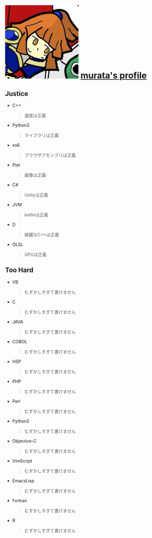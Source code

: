 # ![1](/me.jpg) [murata's profile](/)


## Justice

- C++
  > 速度は正義
- Python3
  > ライブラリは正義
- es6
  > ブラウザアセンブリは正義
- Piet
  > 画像は正義
- C#
  > Unityは正義
- JVM
  > kotlinは正義
- D
  > 綺麗なC++は正義
- GLSL
  > GPUは正義

## Too Hard

- VB
  > むずかしすぎて書けません
- C
  > むずかしすぎて書けません
- JAVA
  > むずかしすぎて書けません
- COBOL
  > むずかしすぎて書けません
- HSP
  > むずかしすぎて書けません
- PHP
  > むずかしすぎて書けません
- Perl
  > むずかしすぎて書けません
- Python2
  > むずかしすぎて書けません
- Objective-C
  > むずかしすぎて書けません
- VimScript
  > むずかしすぎて書けません
- EmacsLisp
  > むずかしすぎて書けません
- Fortran
  > むずかしすぎて書けません
- R
  > むずかしすぎて書けません
